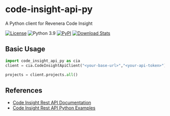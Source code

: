 # code-insight-api-py
A Python client for Revenera Code Insight

[![License](https://img.shields.io/badge/License-Apache%202.0-yellowgreen.svg)](https://opensource.org/licenses/Apache-2.0)
![Python 3.9](https://upload.wikimedia.org/wikipedia/commons/1/1b/Blue_Python_3.9_Shield_Badge.svg)
[![PyPI](https://img.shields.io/pypi/v/code-insight-api-py?style=plastic)](https://pypi.org/project/code-insight-api-py/)
[![Download Stats](https://img.shields.io/pypi/dm/code-insight-api-py)](https://pypistats.org/packages/code-insight-api-py)

## Basic Usage

```python
import code_insight_api_py as cia
client = cia.CodeInsightApiClient("<your-base-url>","<your-api-token>")

projects = client.projects.all()
```


## References
* [Code Insight Rest API Documentation](https://codeinsightapi-2023r2.redoc.ly/)
* [Code Insight Rest API Python Examples](https://github.com/flexera-public/sca-codeinsight-restapi-python/tree/master)